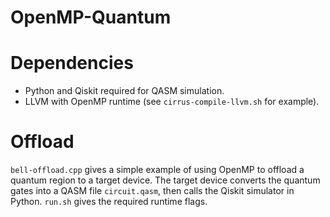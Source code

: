 # OpenMP-Quantum

# Dependencies
- Python and Qiskit required for QASM simulation. 
- LLVM with OpenMP runtime (see `cirrus-compile-llvm.sh` for example).

# Offload
`bell-offload.cpp` gives a simple example of using OpenMP to offload a quantum region to a target device. The target device converts the quantum gates into a QASM file `circuit.qasm`, then calls the Qiskit simulator in Python. `run.sh` gives the required runtime flags. 